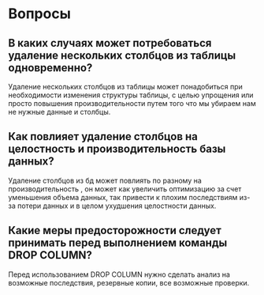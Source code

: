 # Вопросы

## В каких случаях может потребоваться удаление нескольких столбцов из таблицы одновременно?

Удаление нескольких столбцов из таблицы может понадобиться при необходимости
изменения структуры таблицы, с целью упрощения или просто повышения производительности путем того
что мы убираем нам не нужные данные и столбцы.

## Как повлияет удаление столбцов на целостность и производительность базы данных?

Удаление столбцов из бд может повлиять по разному на производительность , он может как увеличить
оптимизацию за счет уменьшения объема данных, так привести к плохим последствиям из-за потери
данных и в целом ухудшения целостности данных.

## Какие меры предосторожности следует принимать перед выполнением команды DROP COLUMN?

Перед использованием DROP COLUMN нужно сделать анализ на возможные последствия, резервные копии,
все возможные проверки.

